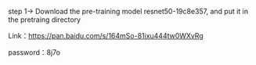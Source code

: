 step 1-> Download the pre-training model resnet50-19c8e357, and put it in the pretraing directory

Link：https://pan.baidu.com/s/164mSo-81ixu444tw0WXvRg

password：8j7o
